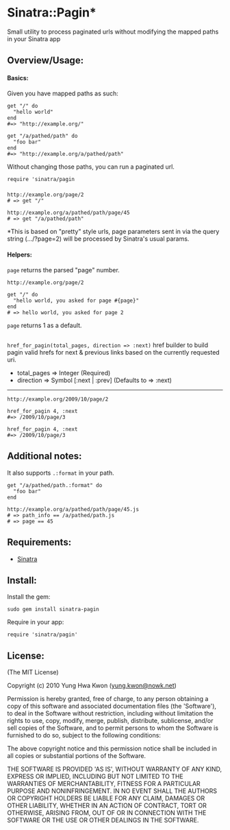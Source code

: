 Sinatra::Pagin*
=

Small utility to process paginated urls without modifying the mapped paths in your Sinatra app

## Overview/Usage:


#### Basics:

Given you have mapped paths as such:

    get "/" do
      "hello world"
    end
    #=> "http://example.org/"
    
    get "/a/pathed/path" do
      "foo bar"
    end
    #=> "http://example.org/a/pathed/path"

Without changing those paths, you can run a paginated url. 

    require 'sinatra/pagin

###  

    http://example.org/page/2
    # => get "/"
    
    http://example.org/a/pathed/path/page/45
    # => get "/a/pathed/path"

*This is based on "pretty" style urls, page parameters sent in via the query string (.../?page=2) will be processed by Sinatra's usual params.

#### Helpers:

`page` returns the parsed "page" number.

    http://example.org/page/2
    
    get "/" do
      "hello world, you asked for page #{page}"
    end
    # => hello world, you asked for page 2

`page` returns 1 as a default.

##  

`href_for_pagin(total_pages, direction => :next)` href builder to build pagin valid hrefs for next & previous links based on the currently requested uri.

- total_pages => Integer (Required)
- direction => Symbol [:next | :prev] \(Defaults to => :next)

---
    http://example.org/2009/10/page/2
    
    href_for_pagin 4, :next
    #=> /2009/10/page/3
    
    href_for_pagin 4, :next
    #=> /2009/10/page/3

## Additional notes:

It also supports `.:format` in your path.

    get "/a/pathed/path.:format" do
      "foo bar"
    end
    
    http://example.org/a/pathed/path/page/45.js
    # => path_info == /a/pathed/path.js
    # => page == 45

## Requirements:

* [Sinatra](http://www.sinatrarb.com/)

## Install:

Install the gem:

    sudo gem install sinatra-pagin

Require in your app:

    require 'sinatra/pagin'

## License:

(The MIT License)

Copyright (c) 2010 Yung Hwa Kwon (yung.kwon@nowk.net)

Permission is hereby granted, free of charge, to any person obtaining
a copy of this software and associated documentation files (the
'Software'), to deal in the Software without restriction, including
without limitation the rights to use, copy, modify, merge, publish,
distribute, sublicense, and/or sell copies of the Software, and to
permit persons to whom the Software is furnished to do so, subject to
the following conditions:

The above copyright notice and this permission notice shall be
included in all copies or substantial portions of the Software.

THE SOFTWARE IS PROVIDED 'AS IS', WITHOUT WARRANTY OF ANY KIND,
EXPRESS OR IMPLIED, INCLUDING BUT NOT LIMITED TO THE WARRANTIES OF
MERCHANTABILITY, FITNESS FOR A PARTICULAR PURPOSE AND NONINFRINGEMENT.
IN NO EVENT SHALL THE AUTHORS OR COPYRIGHT HOLDERS BE LIABLE FOR ANY
CLAIM, DAMAGES OR OTHER LIABILITY, WHETHER IN AN ACTION OF CONTRACT,
TORT OR OTHERWISE, ARISING FROM, OUT OF OR IN CONNECTION WITH THE
SOFTWARE OR THE USE OR OTHER DEALINGS IN THE SOFTWARE.
